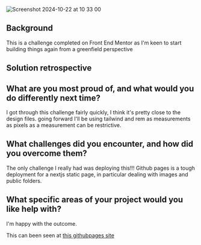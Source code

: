 ![Screenshot 2024-10-22 at 10 33 00](https://github.com/user-attachments/assets/a76ae206-3d76-4098-8379-30d2918e17a7)

## Background

This is a challenge completed on Front End Mentor as I'm keen to start building things again from a greenfield perspective

## Solution retrospective

## What are you most proud of, and what would you do differently next time?

I got through this challenge fairly quickly, I think it's pretty close to the design files. going forward I'll be using tailwind and rem as measurements as pixels as a measurement can be restrictive.

## What challenges did you encounter, and how did you overcome them?

The only challenge I really had was deploying this!!! Github pages is a tough deployment for a nextjs static page, in particular dealing with images and public folders.

## What specific areas of your project would you like help with?

I'm happy with the outcome.

This can been seen at [this githubpages site](https://ropenfold.github.io/frontend-mentor-product-list-with-cart/)
